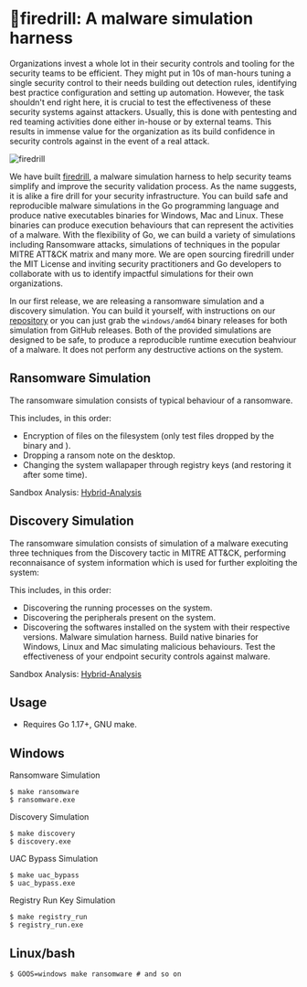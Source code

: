 # 🧯firedrill: A malware simulation harness

Organizations invest a whole lot in their security controls and tooling for the security teams to be efficient. They might put in 10s of man-hours tuning a single security control to their needs building out detection rules, identifying best practice configuration and setting up automation. However, the task shouldn't end right here, it is crucial to test the effectiveness of these security systems against attackers. Usually, this is done with pentesting and red teaming activities done either in-house or by external teams. This results in immense value for the organization as its build confidence in security controls against in the event of a real attack.

![firedrill](https://i.imgur.com/flySzca.png)

We have built [firedrill](https://github.com/FourCoreLabs/firedrill), a malware simulation harness to help security teams simplify and improve the security validation process. As the name suggests, it is alike a fire drill for your security infrastructure. You can build safe and reproducible malware simulations in the Go programming language and produce native executables binaries for Windows, Mac and Linux. These binaries can produce execution behaviours that can represent the activities of a malware. With the flexibility of Go, we can build a  variety of simulations including Ransomware attacks, simulations of techniques in the popular MITRE ATT&CK matrix and many more. We are open sourcing firedrill under the MIT License and inviting security practitioners and Go developers to collaborate with us to identify impactful simulations for their own organizations.

In our first release, we are releasing a ransomware simulation and a discovery simulation. You can build it yourself, with instructions on our [repository](https://github.com/FourCoreLabs/firedrill) or you can just grab the `windows/amd64` binary releases for both simulation from GitHub releases. Both of the provided simulations are designed to be safe, to produce a reproducible runtime execution beahviour of a malware. It does not perform any destructive actions on the system.

## Ransomware Simulation

The ransomware simulation consists of typical behaviour of a ransomware.

This includes, in this order:
- Encryption of files on the filesystem (only test files dropped by the binary and ).
- Dropping a ransom note on the desktop.
- Changing the system wallapaper through registry keys (and restoring it after some time).

Sandbox Analysis: [Hybrid-Analysis](https://www.hybrid-analysis.com/sample/21b95de03a83883b67fe14d9d517782f73276649378fbb4fca632c89410c2ba9/61dff7ee07ae9c2e3f3842e4)

## Discovery Simulation

The ransomware simulation consists of simulation of a malware executing three techniques from the Discovery tactic in MITRE ATT&CK, performing reconnaisance of system information which is used for further exploiting the system:

This includes, in this order:
- Discovering the running processes on the system.
- Discovering the peripherals present on the system.
- Discovering the softwares installed on the system with their respective versions.
Malware simulation harness. Build native binaries for Windows, Linux and Mac simulating malicious behaviours. Test the effectiveness of your endpoint security controls against malware.

Sandbox Analysis: [Hybrid-Analysis](https://www.hybrid-analysis.com/sample/c8fcd8419bf11385bdddc9cfd8017226493365ff97d2232f9283fbe6309830bc/61dff860d9a3de1d1f04a1fb)

## Usage

- Requires Go 1.17+, GNU make.

## Windows

Ransomware Simulation
```
$ make ransomware
$ ransomware.exe
```

Discovery Simulation
```
$ make discovery
$ discovery.exe
```

UAC Bypass Simulation
```
$ make uac_bypass
$ uac_bypass.exe
```

Registry Run Key Simulation
```
$ make registry_run
$ registry_run.exe
```

## Linux/bash
```
$ GOOS=windows make ransomware # and so on
```
